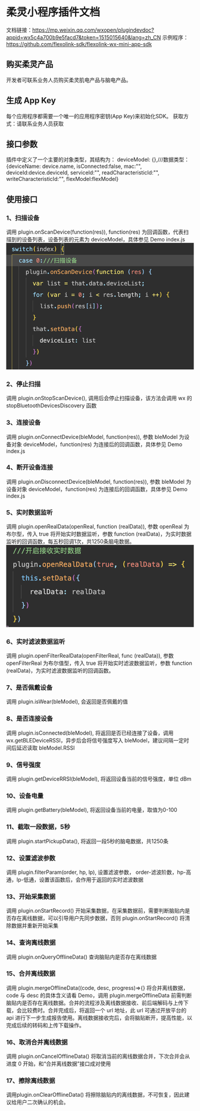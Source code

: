 # 柔灵小程序插件文档

文档链接：https://mp.weixin.qq.com/wxopen/plugindevdoc?appid=wx5c4a700b9e5facd7&token=1515015640&lang=zh_CN
示例程序：https://github.com/flexolink-sdk/flexolink-wx-mini-app-sdk

## 购买柔灵产品
开发者可联系业务人员购买柔灵肌电产品与脑电产品。

## 生成 App Key
每个应用程序都需要一个唯一的应用程序密钥(App Key)来初始化SDK。
获取方式：请联系业务人员获取

## 接口参数
插件中定义了一个主要的对象类型，其结构为：
deviceModel: {},///数据类型：{deviceName: device.name, isConnected:false, mac:"", deviceId:device.deviceId, serviceId:"", readCharacteristicId:"", writeCharacteristicId:"", flexModel:flexModel}

## 使用接口
### 1、扫描设备
调用 plugin.onScanDevice(function(res)), function(res) 为回调函数，代表扫描到的设备列表，设备列表的元素为 deviceModel，具体参见 Demo index.js
![链接](./扫描设备.png)
### 2、停止扫描
调用 plugin.onStopScanDevice(), 调用后会停止扫描设备，该方法会调用 wx 的 stopBluetoothDevicesDiscovery 函数
### 3、连接设备
调用 plugin.onConnectDevice(bleModel, function(res)), 参数 bleModel 为设备对象 deviceModel，function(res) 为连接后的回调函数，具体参见 Demo index.js
### 4、断开设备连接
调用 plugin.onDisconnectDevice(bleModel, function(res)), 参数 bleModel 为设备对象 deviceModel，function(res) 为连接后的回调函数，具体参见 Demo index.js
### 5、实时数据监听
调用 plugin.openRealData(openReal, function (realData)), 参数 openReal 为布尔型，传入 true 将开始实时数据监听，参数 function (realData)，为实时数据监听的回调函数，每五秒回调1次，共1250条脑电数据。
![链接](./实时数据.png)
### 6、实时滤波数据监听
调用 plugin.openFilterRealData(openFilterReal, func (realData)), 参数 openFilterReal 为布尔值型，传入 true 将开始实时滤波数据监听，参数 function (realData)，为实时滤波数据监听的回调函数。
### 7、是否佩戴设备
调用 plugin.isWear(bleModel), 会返回是否佩戴的值
### 8、是否连接设备
调用 plugin.isConnected(bleModel), 将返回是否已经连接了设备，调用 wx.getBLEDeviceRSSI，异步后会将信号强度写入 bleModel，建议间隔一定时间后延迟读取 bleModel.RSSI
### 9、信号强度
调用 plugin.getDeviceRRSI(bleModel), 将返回设备当前的信号强度，单位 dBm
### 10、设备电量
调用 plugin.getBattery(bleModel), 将返回设备当前的电量，取值为0-100
### 11、截取一段数据，5秒
调用 plugin.startPickupData(), 将返回一段5秒的脑电数据，共1250条
### 12、设置滤波参数
调用 plugin.filterParam(order, hp, lp), 设置滤波参数， order-滤波阶数，hp-高通，lp-低通，设置该函数后，会作用于返回的实时滤波数据

### 13、开始采集数据

调用 plugin.onStartRecord() 开始采集数据，在采集数据前，需要判断脑贴内是否存在离线数据，可以引导用户先同步数据，否则 plugin.onStartRecord() 将清除数据并重新开始采集

### 14、查询离线数据

调用 plugin.onQueryOfflineData() 查询脑贴内是否存在离线数据

### 15、合并离线数据

调用 plugin.mergeOfflineData((code, desc, progress)=>{} 将合并离线数据，code 与 desc 的具体含义请看 Demo，调用 plugin.mergeOfflineData 前需判断脑贴内是否存在离线数据。合并的流程涉及离线数据接收、前后端解码与上传下载，会比较费时。合并完成后，将返回一个 url 地址，此 url 可通过开放平台的 api 进行下一步生成报告使用。离线数据接收完后，会将脑贴断开，提高性能，以完成后续的转码和上传下载操作。

### 16、取消合并离线数据

调用 plugin.onCancelOfflineData() 将取消当前的离线数据合并，下次合并会从进度 0 开始，和“合并离线数据”接口成对使用

### 17、擦除离线数据

调用plugin.onClearOfflineData() 将擦除脑贴内的离线数据，不可恢复，因此建议给用户二次确认的机会。



